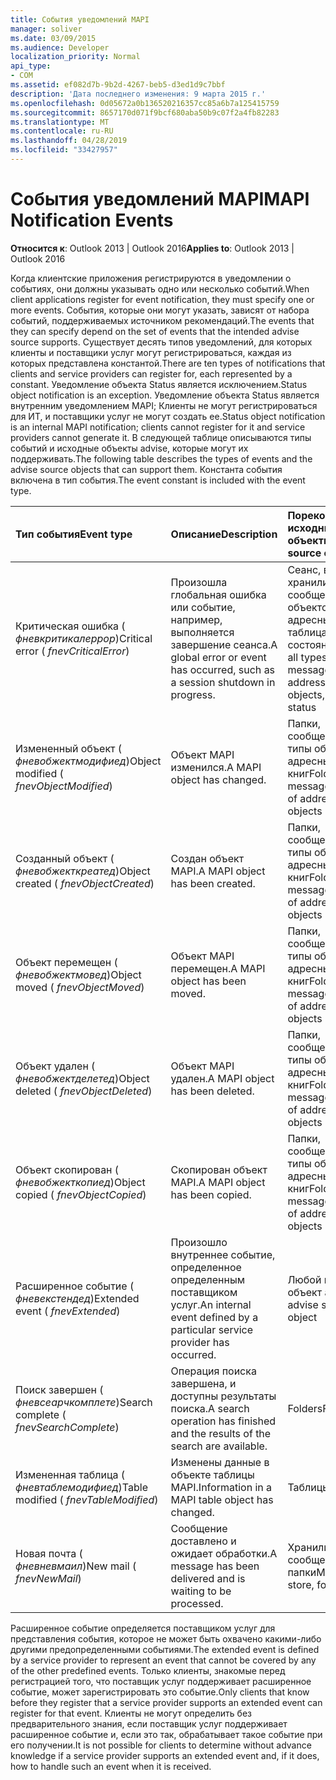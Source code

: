 ```yaml
---
title: События уведомлений MAPI
manager: soliver
ms.date: 03/09/2015
ms.audience: Developer
localization_priority: Normal
api_type:
- COM
ms.assetid: ef082d7b-9b2d-4267-beb5-d3ed1d9c7bbf
description: 'Дата последнего изменения: 9 марта 2015 г.'
ms.openlocfilehash: 0d05672a0b136520216357cc85a6b7a125415759
ms.sourcegitcommit: 8657170d071f9bcf680aba50b9c07f2a4fb82283
ms.translationtype: MT
ms.contentlocale: ru-RU
ms.lasthandoff: 04/28/2019
ms.locfileid: "33427957"
---
```

# <a name="mapi-notification-events"></a><span data-ttu-id="7031b-103">События уведомлений MAPI</span><span class="sxs-lookup"><span data-stu-id="7031b-103">MAPI Notification Events</span></span>

  
  
<span data-ttu-id="7031b-104">**Относится к**: Outlook 2013 | Outlook 2016</span><span class="sxs-lookup"><span data-stu-id="7031b-104">**Applies to**: Outlook 2013 | Outlook 2016</span></span> 
  
<span data-ttu-id="7031b-105">Когда клиентские приложения регистрируются в уведомлении о событиях, они должны указывать одно или несколько событий.</span><span class="sxs-lookup"><span data-stu-id="7031b-105">When client applications register for event notification, they must specify one or more events.</span></span> <span data-ttu-id="7031b-106">События, которые они могут указать, зависят от набора событий, поддерживаемых источником рекомендаций.</span><span class="sxs-lookup"><span data-stu-id="7031b-106">The events that they can specify depend on the set of events that the intended advise source supports.</span></span> <span data-ttu-id="7031b-107">Существует десять типов уведомлений, для которых клиенты и поставщики услуг могут регистрироваться, каждая из которых представлена константой.</span><span class="sxs-lookup"><span data-stu-id="7031b-107">There are ten types of notifications that clients and service providers can register for, each represented by a constant.</span></span> <span data-ttu-id="7031b-108">Уведомление объекта Status является исключением.</span><span class="sxs-lookup"><span data-stu-id="7031b-108">Status object notification is an exception.</span></span> <span data-ttu-id="7031b-109">Уведомление объекта Status является внутренним уведомлением MAPI; Клиенты не могут регистрироваться для ИТ, и поставщики услуг не могут создать ее.</span><span class="sxs-lookup"><span data-stu-id="7031b-109">Status object notification is an internal MAPI notification; clients cannot register for it and service providers cannot generate it.</span></span> <span data-ttu-id="7031b-110">В следующей таблице описываются типы событий и исходные объекты advise, которые могут их поддерживать.</span><span class="sxs-lookup"><span data-stu-id="7031b-110">The following table describes the types of events and the advise source objects that can support them.</span></span> <span data-ttu-id="7031b-111">Константа события включена в тип события.</span><span class="sxs-lookup"><span data-stu-id="7031b-111">The event constant is included with the event type.</span></span>
  
|<span data-ttu-id="7031b-112">**Тип события**</span><span class="sxs-lookup"><span data-stu-id="7031b-112">**Event type**</span></span>|<span data-ttu-id="7031b-113">**Описание**</span><span class="sxs-lookup"><span data-stu-id="7031b-113">**Description**</span></span>|<span data-ttu-id="7031b-114">**Порекомендовать исходные объекты**</span><span class="sxs-lookup"><span data-stu-id="7031b-114">**Advise source objects**</span></span>|
|:-----|:-----|:-----|
|<span data-ttu-id="7031b-115">Критическая ошибка ( _фневкритикалеррор_)</span><span class="sxs-lookup"><span data-stu-id="7031b-115">Critical error ( _fnevCriticalError_)</span></span>  <br/> |<span data-ttu-id="7031b-116">Произошла глобальная ошибка или событие, например, выполняется завершение сеанса.</span><span class="sxs-lookup"><span data-stu-id="7031b-116">A global error or event has occurred, such as a session shutdown in progress.</span></span>  <br/> |<span data-ttu-id="7031b-117">Сеанс, все типы хранилищ сообщений и объектов адресных книг, таблица, состояние</span><span class="sxs-lookup"><span data-stu-id="7031b-117">Session, all types of message store and address book objects, table, status</span></span>  <br/> |
|<span data-ttu-id="7031b-118">Измененный объект ( _фневобжектмодифиед_)</span><span class="sxs-lookup"><span data-stu-id="7031b-118">Object modified ( _fnevObjectModified_)</span></span>  <br/> |<span data-ttu-id="7031b-119">Объект MAPI изменился.</span><span class="sxs-lookup"><span data-stu-id="7031b-119">A MAPI object has changed.</span></span>  <br/> |<span data-ttu-id="7031b-120">Папки, сообщения, все типы объектов адресных книг</span><span class="sxs-lookup"><span data-stu-id="7031b-120">Folders, messages, all types of address book objects</span></span>  <br/> |
|<span data-ttu-id="7031b-121">Созданный объект ( _фневобжекткреатед_)</span><span class="sxs-lookup"><span data-stu-id="7031b-121">Object created ( _fnevObjectCreated_)</span></span>  <br/> |<span data-ttu-id="7031b-122">Создан объект MAPI.</span><span class="sxs-lookup"><span data-stu-id="7031b-122">A MAPI object has been created.</span></span>  <br/> |<span data-ttu-id="7031b-123">Папки, сообщения, все типы объектов адресных книг</span><span class="sxs-lookup"><span data-stu-id="7031b-123">Folders, messages, all types of address book objects</span></span>  <br/> |
|<span data-ttu-id="7031b-124">Объект перемещен ( _фневобжектмовед_)</span><span class="sxs-lookup"><span data-stu-id="7031b-124">Object moved ( _fnevObjectMoved_)</span></span>  <br/> |<span data-ttu-id="7031b-125">Объект MAPI перемещен.</span><span class="sxs-lookup"><span data-stu-id="7031b-125">A MAPI object has been moved.</span></span>  <br/> |<span data-ttu-id="7031b-126">Папки, сообщения, все типы объектов адресных книг</span><span class="sxs-lookup"><span data-stu-id="7031b-126">Folders, messages, all types of address book objects</span></span>  <br/> |
|<span data-ttu-id="7031b-127">Объект удален ( _фневобжектделетед_)</span><span class="sxs-lookup"><span data-stu-id="7031b-127">Object deleted ( _fnevObjectDeleted_)</span></span>  <br/> |<span data-ttu-id="7031b-128">Объект MAPI удален.</span><span class="sxs-lookup"><span data-stu-id="7031b-128">A MAPI object has been deleted.</span></span>  <br/> |<span data-ttu-id="7031b-129">Папки, сообщения, все типы объектов адресных книг</span><span class="sxs-lookup"><span data-stu-id="7031b-129">Folders, messages, all types of address book objects</span></span>  <br/> |
|<span data-ttu-id="7031b-130">Объект скопирован ( _фневобжекткопиед_)</span><span class="sxs-lookup"><span data-stu-id="7031b-130">Object copied ( _fnevObjectCopied_)</span></span>  <br/> |<span data-ttu-id="7031b-131">Скопирован объект MAPI.</span><span class="sxs-lookup"><span data-stu-id="7031b-131">A MAPI object has been copied.</span></span>  <br/> |<span data-ttu-id="7031b-132">Папки, сообщения, все типы объектов адресных книг</span><span class="sxs-lookup"><span data-stu-id="7031b-132">Folders, messages, all types of address book objects</span></span>  <br/> |
|<span data-ttu-id="7031b-133">Расширенное событие ( _фневекстендед_)</span><span class="sxs-lookup"><span data-stu-id="7031b-133">Extended event ( _fnevExtended_)</span></span>  <br/> |<span data-ttu-id="7031b-134">Произошло внутреннее событие, определенное определенным поставщиком услуг.</span><span class="sxs-lookup"><span data-stu-id="7031b-134">An internal event defined by a particular service provider has occurred.</span></span>  <br/> |<span data-ttu-id="7031b-135">Любой исходный объект advise</span><span class="sxs-lookup"><span data-stu-id="7031b-135">Any advise source object</span></span>  <br/> |
|<span data-ttu-id="7031b-136">Поиск завершен ( _фневсеарчкомплете_)</span><span class="sxs-lookup"><span data-stu-id="7031b-136">Search complete ( _fnevSearchComplete_)</span></span>  <br/> |<span data-ttu-id="7031b-137">Операция поиска завершена, и доступны результаты поиска.</span><span class="sxs-lookup"><span data-stu-id="7031b-137">A search operation has finished and the results of the search are available.</span></span>  <br/> |<span data-ttu-id="7031b-138">Folders</span><span class="sxs-lookup"><span data-stu-id="7031b-138">Folders</span></span>  <br/> |
|<span data-ttu-id="7031b-139">Измененная таблица ( _фневтаблемодифиед_)</span><span class="sxs-lookup"><span data-stu-id="7031b-139">Table modified ( _fnevTableModified_)</span></span>  <br/> |<span data-ttu-id="7031b-140">Изменены данные в объекте таблицы MAPI.</span><span class="sxs-lookup"><span data-stu-id="7031b-140">Information in a MAPI table object has changed.</span></span>  <br/> |<span data-ttu-id="7031b-141">Таблицы</span><span class="sxs-lookup"><span data-stu-id="7031b-141">Tables</span></span>  <br/> |
|<span data-ttu-id="7031b-142">Новая почта ( _фневневмаил_)</span><span class="sxs-lookup"><span data-stu-id="7031b-142">New mail ( _fnevNewMail_)</span></span>  <br/> |<span data-ttu-id="7031b-143">Сообщение доставлено и ожидает обработки.</span><span class="sxs-lookup"><span data-stu-id="7031b-143">A message has been delivered and is waiting to be processed.</span></span>  <br/> |<span data-ttu-id="7031b-144">Хранилище сообщений, папки</span><span class="sxs-lookup"><span data-stu-id="7031b-144">Message store, folders</span></span>  <br/> |
   
<span data-ttu-id="7031b-145">Расширенное событие определяется поставщиком услуг для представления события, которое не может быть охвачено какими-либо другими предопределенными событиями.</span><span class="sxs-lookup"><span data-stu-id="7031b-145">The extended event is defined by a service provider to represent an event that cannot be covered by any of the other predefined events.</span></span> <span data-ttu-id="7031b-146">Только клиенты, знакомые перед регистрацией того, что поставщик услуг поддерживает расширенное событие, может зарегистрировать это событие.</span><span class="sxs-lookup"><span data-stu-id="7031b-146">Only clients that know before they register that a service provider supports an extended event can register for that event.</span></span> <span data-ttu-id="7031b-147">Клиенты не могут определить без предварительного знания, если поставщик услуг поддерживает расширенное событие и, если это так, обрабатывает такое событие при его получении.</span><span class="sxs-lookup"><span data-stu-id="7031b-147">It is not possible for clients to determine without advance knowledge if a service provider supports an extended event and, if it does, how to handle such an event when it is received.</span></span>
  

